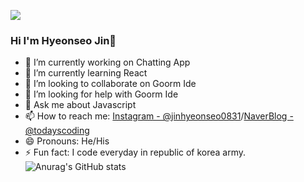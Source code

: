 <a href="버튼을 눌렀을 때 이동할 링크" target="_blank"><img src="https://img.shields.io/badge/blog-배경색?style=for-the-badge&logo=&logoColor=#03C75A"/></a>
### Hi I'm Hyeonseo Jin👋

- 🔭 I’m currently working on Chatting App
- 🌱 I’m currently learning React
- 👯 I’m looking to collaborate on Goorm Ide
- 🤔 I’m looking for help with Goorm Ide
- 💬 Ask me about Javascript
- 📫 How to reach me: [Instagram - @jinhyeonseo0831](https://www.instagram.com/jinhyeonseo0831)/[NaverBlog - @todayscoding](https://m.blog.naver.com/wlsgustj123)
- 😄 Pronouns: He/His
- ⚡ Fun fact: I code everyday in republic of korea army.
![Anurag's GitHub stats](https://github-readme-stats.vercel.app/api?username=todayscoding&show_icons=true&theme=radical)
